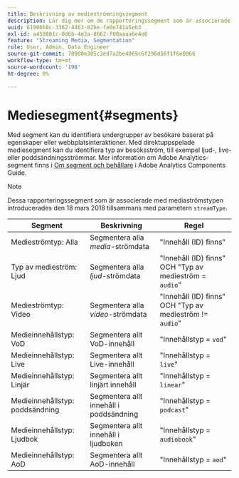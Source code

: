 ```yaml
---
title: Beskrivning av medieströmningssegment
description: Lär dig mer om de rapporteringssegment som är associerade med mediaströmstyp, inklusive segment, beskrivning och regel för mediaströmstyp.
uuid: 61906b8c-3362-4463-82be-fe0e741a5eb3
exl-id: a450801c-0d6b-4e2a-8662-f00aaaa6e4e0
feature: "Streaming Media, Segmentation"
role: User, Admin, Data Engineer
source-git-commit: 70900e305c3ed7a2be4069c6f296d56f1f6e0966
workflow-type: tm+mt
source-wordcount: '198'
ht-degree: 0%

---
```


# Mediesegment{#segments}

Med segment kan du identifiera undergrupper av besökare baserat på egenskaper eller webbplatsinteraktioner. Med direktuppspelade mediesegment kan du identifiera typ av besöksström, till exempel ljud-, live- eller poddsändningsströmmar. Mer information om Adobe Analytics-segment finns i [Om segment och behållare](https://experienceleague.adobe.com/docs/analytics/components/segmentation/seg-overview.html?lang=en) i Adobe Analytics Components Guide.

>[!NOTE]
>
>Dessa rapporteringssegment som är associerade med mediaströmstypen introducerades den 18 mars 2018 tillsammans med parametern `streamType`.

| Segment | Beskrivning | Regel |
|---|---|---|
| Medieströmtyp: Alla | Segmentera alla *media*-strömdata | &quot;Innehåll (ID) finns&quot; |
| Typ av medieström: Ljud | Segmentera alla *ljud*-strömdata | &quot;Innehåll (ID) finns&quot; OCH &quot;Typ av medieström = `audio`&quot; |
| Medieströmtyp: Video | Segmentera alla *video*-strömdata | &quot;Innehåll (ID) finns&quot; OCH &quot;Typ av medieström != `audio`&quot; |
| Medieinnehållstyp: VoD | Segmentera allt VoD-innehåll | &quot;Innehållstyp = `vod`&quot; |
| Medieinnehållstyp: Live | Segmentera allt Live-innehåll | &quot;Innehållstyp = `live`&quot; |
| Medieinnehållstyp: Linjär | Segmentera allt linjärt innehåll | &quot;Innehållstyp = `linear`&quot; |
| Medieinnehållstyp: poddsändning | Segmentera allt innehåll i poddsändning | &quot;Innehållstyp = `podcast`&quot; |
| Medieinnehållstyp: Ljudbok | Segmentera allt innehåll i ljudboken | &quot;Innehållstyp = `audiobook`&quot; |
| Medieinnehållstyp: AoD | Segmentera allt AoD-innehåll | &quot;Innehållstyp = `aod`&quot; |
